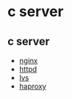 # c server

## c server

- [nginx](https://github.com/nginx/nginx)
- [httpd](https://github.com/apache/httpd)
- [lvs](https://github.com/alibaba/LVS)
- [haproxy](https://github.com/haproxy-unofficial-obsolete-mirrors/haproxy)